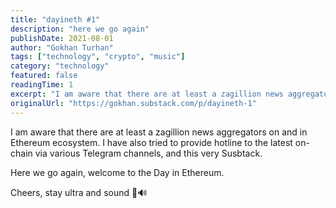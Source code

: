 ```yaml
---
title: "dayineth #1"
description: "here we go again"
publishDate: 2021-08-01
author: "Gokhan Turhan"
tags: ["technology", "crypto", "music"]
category: "technology"
featured: false
readingTime: 1
excerpt: "I am aware that there are at least a zagillion news aggregators on and in Ethereum ecosystem. I have also tried to provide hotline to the latest on-chain via various Telegram channels, and this very S..."
originalUrl: "https://gokhan.substack.com/p/dayineth-1"
---
```


I am aware that there are at least a zagillion news aggregators on and in Ethereum ecosystem. I have also tried to provide hotline to the latest on-chain via various Telegram channels, and this very Susbtack.

Here we go again, welcome to the Day in Ethereum.

Cheers, stay ultra and sound 🦇🔊